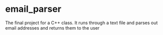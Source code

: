 # email_parser
The final project for a C++ class. It runs through a text file and parses out email addresses and returns them to the user
